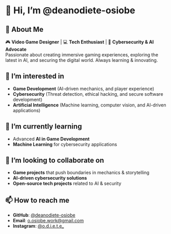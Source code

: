 # 👋 Hi, I’m @deanodiete-osiobe

## 🚀 About Me
🎮 **Video Game Designer** | 💻 **Tech Enthusiast** | 🔐 **Cybersecurity & AI Advocate**  
Passionate about creating immersive gaming experiences, exploring the latest in AI, and securing the digital world. Always learning & innovating.

## 👀 I’m interested in
- **Game Development** (AI-driven mechanics, and player experience)
- **Cybersecurity** (Threat detection, ethical hacking, and secure software development)
- **Artificial Intelligence** (Machine learning, computer vision, and AI-driven applications)

## 🌱 I’m currently learning
- Advanced **AI in Game Development**
- **Machine Learning** for cybersecurity applications

## 💞️ I’m looking to collaborate on
- **Game projects** that push boundaries in mechanics & storytelling
- **AI-driven cybersecurity solutions**
- **Open-source tech projects** related to AI & security

## 📫 How to reach me
- **GitHub**: [@deanodiete-osiobe](https://github.com/deanodiete-osiobe)
- **Email**: o.osiobe.work@gmail.com
- **Instagram**: [@o.d.i.e.t.e_](https://www.instagram.com/o.d.i.e.t.e_/)






